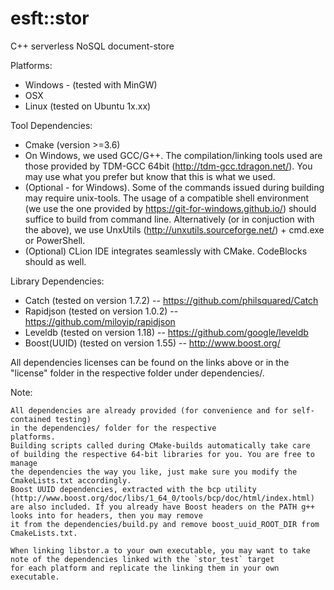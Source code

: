 # esft::stor
C++ serverless NoSQL document-store 

Platforms:
 - Windows - (tested with MinGW)
 - OSX
 - Linux (tested on Ubuntu 1x.xx)

Tool Dependencies:
 - Cmake (version >=3.6)
 - On Windows, we used GCC/G++. The compilation/linking tools used are those provided by TDM-GCC 64bit
 (http://tdm-gcc.tdragon.net/). You may use what you prefer but know that this is 
 what we used.
 - (Optional - for Windows). Some of the commands issued during building may require
 unix-tools. The usage of a compatible shell environment 
 (we use the one provided by https://git-for-windows.github.io/) should suffice to 
 build from command line. Alternatively (or in conjuction with the above), we use
 UnxUtils (http://unxutils.sourceforge.net/) + cmd.exe or PowerShell.
 - (Optional) CLion IDE integrates seamlessly with CMake. CodeBlocks should as well. 
 

Library Dependencies:
 - Catch        (tested on version 1.7.2) -- https://github.com/philsquared/Catch
 - Rapidjson    (tested on version 1.0.2) -- https://github.com/miloyip/rapidjson
 - Leveldb      (tested on version 1.18)  -- https://github.com/google/leveldb
 - Boost(UUID)  (tested on version 1.55)  -- http://www.boost.org/

All dependencies licenses can be found on the links above or in the "license" folder
in the respective folder under dependencies/. 

  Note:
  
    All dependencies are already provided (for convenience and for self-contained testing) 
    in the dependencies/ folder for the respective
    platforms. 
    Building scripts called during CMake-builds automatically take care
    of building the respective 64-bit libraries for you. You are free to manage
    the dependencies the way you like, just make sure you modify the CmakeLists.txt accordingly.
    Boost UUID dependencies, extracted with the bcp utility (http://www.boost.org/doc/libs/1_64_0/tools/bcp/doc/html/index.html)
    are also included. If you already have Boost headers on the PATH g++ looks into for headers, then you may remove
    it from the dependencies/build.py and remove boost_uuid_ROOT_DIR from CmakeLists.txt.
    
    When linking libstor.a to your own executable, you may want to take note of the dependencies linked with the `stor_test` target
    for each platform and replicate the linking them in your own executable. 
